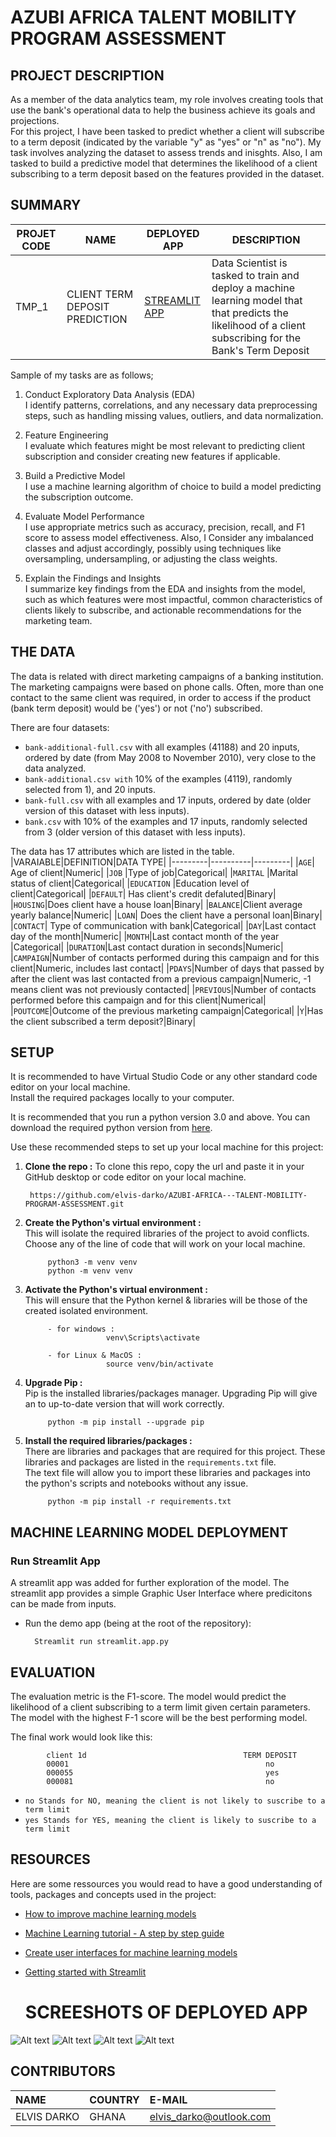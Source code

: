 # AZUBI AFRICA TALENT MOBILITY PROGRAM ASSESSMENT

## PROJECT DESCRIPTION
As a member of the data analytics team, my role involves creating tools that use the bank's operational data to help the business achieve its goals and projections.</br>
For this project, I have been tasked to predict whether a client will subscribe to a term deposit (indicated by the variable "y" as "yes" or "n" as "no"). My task involves analyzing the dataset to assess trends and inisghts. Also, I am tasked to build a predictive model that determines the likelihood of a client subscribing to a term deposit based on the features provided in the dataset.

## SUMMARY
| PROJET CODE      | NAME        |   DEPLOYED APP | DESCRIPTION|
|-----------|-------------|------|------|
|TMP_1         | CLIENT TERM DEPOSIT PREDICTION  | [STREAMLIT APP](https://elvisdarkotmp2.streamlit.app/)| Data Scientist is tasked to train and deploy a machine learning model that that predicts the likelihood of a client subscribing for the Bank's Term Deposit |

Sample of my tasks are as follows;
1. Conduct Exploratory Data Analysis (EDA)</br>
I identify patterns, correlations, and any necessary data preprocessing steps, such as handling missing values, outliers, and data normalization. 


2. Feature Engineering</br>
I evaluate which features might be most relevant to predicting client subscription and consider creating new features if applicable. 


3. Build a Predictive Model</br> 
I use a machine learning algorithm of choice to build a model predicting the subscription outcome. 


4. Evaluate Model Performance</br> 
I use appropriate metrics such as accuracy, precision, recall, and F1 score to assess model effectiveness. Also, I Consider any imbalanced classes and adjust accordingly, possibly using techniques like oversampling, undersampling, or adjusting the class weights. 


5. Explain the Findings and Insights</br>
I summarize key findings from the EDA and insights from the model, such as which features were most impactful, common characteristics of clients likely to subscribe, and actionable recommendations for the marketing team. 


## THE DATA  
The data is related with direct marketing campaigns of a banking institution. The marketing campaigns were based on phone calls. Often, more than one contact to the same client was required, in order to access if the product (bank term deposit) would be ('yes') or not ('no') subscribed. 

There are four datasets:  

- `bank-additional-full.csv` with all examples (41188) and 20 inputs, ordered by date (from May 2008 to November 2010), very close to the data analyzed. 
- `bank-additional.csv with` 10% of the examples (4119), randomly selected from 1), and 20 inputs. 
- `bank-full.csv` with all examples and 17 inputs, ordered by date (older version of this dataset with less inputs).  
- `bank.csv` with 10% of the examples and 17 inputs, randomly selected from 3 (older version of this dataset with less inputs).

The data has 17 attributes which are listed in the table.
|VARAIABLE|DEFINITION|DATA TYPE|
|---------|----------|---------|
|`AGE`| Age of client|Numeric|
|`JOB` |Type of job|Categorical|
|`MARITAL` |Marital status of client|Categorical|
|`EDUCATION` |Education level of client|Categorical|
|`DEFAULT`| Has client's credit defaluted|Binary|
|`HOUSING`|Does client have a house loan|Binary|
|`BALANCE`|Client average yearly balance|Numeric|
|`LOAN`| Does the client have a personal loan|Binary|
|`CONTACT`| Type of communication with bank|Categorical|
|`DAY`|Last contact day of the month|Numeric|
|`MONTH`|Last contact month of the year |Categorical|
|`DURATION`|Last contact duration in seconds|Numeric|
|`CAMPAIGN`|Number of contacts performed during this campaign and for this client|Numeric, includes last contact|
|`PDAYS`|Number of days that passed by after the client was last contacted from a previous campaign|Numeric, -1 means client was not previously contacted|
|`PREVIOUS`|Number of contacts performed before this campaign and for this client|Numerical|
|`POUTCOME`|Outcome of the previous marketing campaign|Categorical|
|`Y`|Has the client subscribed a term deposit?|Binary|

## SETUP
It is recommended to have Virtual Studio Code or any other standard code editor on your local machine.<br />Install the required packages locally to your computer.

It is recommended that you run a python version 3.0 and above. 
You can download the required python version from [here](https://www.python.org/downloads/).

Use these recommended steps to set up your local machine for this project:

1. **Clone the repo :** To clone this repo, copy the url and paste it in your GitHub desktop or code editor on your local machine.
        
        https://github.com/elvis-darko/AZUBI-AFRICA---TALENT-MOBILITY-PROGRAM-ASSESSMENT.git

1. **Create the Python's virtual environment :** <br />This will isolate the required libraries of the project to avoid conflicts.<br />Choose any of the line of code that will work on your local machine.

            python3 -m venv venv
            python -m venv venv


2. **Activate the Python's virtual environment :**<br />This will ensure that the Python kernel & libraries will be those of the created isolated environment.

            - for windows : 
                         venv\Scripts\activate

            - for Linux & MacOS :
                         source venv/bin/activate


3. **Upgrade Pip :**<br />Pip is the installed libraries/packages manager. Upgrading Pip will give an to up-to-date version that will work correctly.

            python -m pip install --upgrade pip


4. **Install the required libraries/packages :**<br />There are libraries and packages that are required for this project. These libraries and packages are listed in the `requirements.txt` file.<br />The text file will allow you to import these libraries and packages into the python's scripts and notebooks without any issue.

            python -m pip install -r requirements.txt 


## MACHINE LEARNING MODEL DEPLOYMENT
### Run Streamlit App
A streamlit app was added for further exploration of the model. The streamlit app provides a simple Graphic User Interface where predicitons can be made from inputs.

- Run the demo app (being at the root of the repository):
        
        Streamlit run streamlit.app.py


## EVALUATION

The evaluation metric is the F1-score. The model would predict the likelihood of a client subscribing to a term limit given certain parameters. The model with the highest F-1 score will be the best performing model.

The final work would look like this:

            client 1d                                   TERM DEPOSIT
            00001                                            no
            000055                                           yes
            000081                                           no

- `no Stands for NO, meaning the client is not likely to suscribe to a term limit`
- `yes Stands for YES, meaning the client is likely to suscribe to a term limit`



## RESOURCES
Here are some ressources you would read to have a good understanding of tools, packages and concepts used in the project:
- [How to improve machine learning models](https://neptune.ai/blog/improving-ml-model-performance)
- [Machine Learning tutorial - A step by step guide](https://github.com/eaedk/Machine-Learning-Tutorials/blob/main/ML_Step_By_Step_Guide.ipynb)
- [Create user interfaces for machine learning models](https://www.youtube.com/watch?v=RiCQzBluTxU)
- [Getting started with Streamlit](https://docs.streamlit.io/library/get-started)

  # SCREESHOTS OF DEPLOYED APP
![Alt text](https://github.com/elvis-darko/AZUBI-AFRICA---TALENT-MOBILITY-PROGRAM-ASSESSMENT/raw/main/ASSETS/images/image.png) 
![Alt text](https://github.com/elvis-darko/AZUBI-AFRICA---TALENT-MOBILITY-PROGRAM-ASSESSMENT/raw/main/ASSETS/images/2.jpg)
![Alt text](https://github.com/elvis-darko/AZUBI-AFRICA---TALENT-MOBILITY-PROGRAM-ASSESSMENT/raw/main/ASSETS/images/1.jpg)
![Alt text](https://github.com/elvis-darko/AZUBI-AFRICA---TALENT-MOBILITY-PROGRAM-ASSESSMENT/raw/main/ASSETS/images/3.jpg)

## CONTRIBUTORS
| NAME  |   COUNTRY |   E-MAIL  |
|:------|:----------|:----------|
|ELVIS DARKO|GHANA|elvis_darko@outlook.com|


